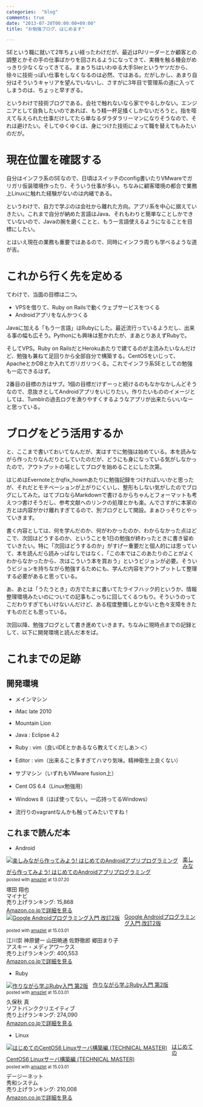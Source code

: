 ```yaml
---
categories:  "blog"
comments: true
date: "2013-07-20T00:00:00+09:00"
title: "お勉強ブログ、はじめます"

---
```


SEという職に就いて2年ちょい経ったわけだが、最近はPJリーダーとか顧客との調整とかその手の仕事ばかりを回されるようになってきて、実機を触る機会がめっきり少なくなってきてる。まぁうちはいわゆる大手SIerというヤツだから、徐々に技術っぽい仕事をしなくなるのは必然、ではある。だがしかし、あまり自分はそういうキャリアを望んでいないし、さすがに3年目で管理系の道に入ってしまうのは、ちょっと早すぎる。

というわけで技術ブログである。会社で触れないなら家でやるしかない。エンジニアとして自負したいのであれば、もう精一杯足掻くしかないだろうと。指を咥えて与えられた仕事だけしてたら単なるダラダラリーマンになりそうなので、それは避けたい。そしてゆくゆくは、身につけた技術によって職を替えてもみたいのだが。

# 現在位置を確認する

自分はインフラ系のSEなので、日頃はスイッチのconfig書いたりVMwareでガリガリ仮装環境作ったり、そういう仕事が多い。ちなみに顧客環境の都合で業務上Linuxに触れた経験がないのは内緒である。

というわけで、自力で学ぶのは会社から離れた方向。アプリ系を中心に据えていきたい。これまで自分が納めた言語はJava、それもわりと簡単なことしかできていないので、Javaの腕を磨くことと、もう一言語使えるようになることを目標にしたい。

とはいえ現在の業務も重要ではあるので、同時にインフラ周りも学べるような道が吉。

# これから行く先を定める

てわけで、当面の目標は二つ。


* VPSを借りて、Ruby on Railsで動くウェブサービスをつくる
* Androidアプリをなんかつくる



Javaに加える「もう一言語」はRubyにした。最近流行っているようだし、出来る事の幅も広そう。Pythonにも興味は惹かれたが、まあとりあえずRubyで。

そしてVPS。Ruby on RailsだとHerokuあたりで建てるのが主流みたいなんだけど、勉強も兼ねて足回りから全部自分で構築する。CentOSをいじって、ApacheとかDBとか入れてガリガリつくる。これでインフラ系SEとしての勉強も一応できるはず。

2番目の目標の方はサブ。1個の目標だけずーっと続けるのもなかなかしんどそうなので、息抜きとしてAndroidアプリをいじりたい。作りたいもののイメージとしては、Tumblrの過去ログを漁りやすくするようなアプリが出来たらいいなーと思っている。

# ブログをどう活用するか

と、ここまで書いておいてなんだが、実はすでに勉強は始めている。本を読みながら作ったりなんだりとしていたのだが、どうにも身になっている気がしなかったので、アウトプットの場としてブログを始めることにした次第。

はじめはEvernoteとかqfix_howmあたりに勉強記録をつければいいかと思ったが、それだとモチベーションが上がりにくいし、整形もしない気がしたのでブログにしてみた。はてブロならMarkdownで書けるからちゃんとフォーマットも考えつつ書けそうだし、参考文献へのリンクの処理とかも楽。んでさすがに本家の方とは内容がかけ離れすぎてるので、別ブログとして開設。まぁひっそりとやっていきます。

書く内容としては、何を学んだのか、何がわかったのか、わからなかった点はどこで、次回はどうするのか、ということを1日の勉強が終わったときに書き留めていきたい。特に「次回はどうするのか」がすげー重要だと個人的には思っていて、本を読んだら読みっぱなしではなく、「この本ではこのあたりのことがよくわからなかったから、次はこういう本を買おう」というビジョンが必要。そういうビジョンを持ちながら勉強するためにも、学んだ内容をアウトプットして整理する必要があると思っている。

あ、あとは「うたうとき」の方でたまに書いてたライフハック的というか、情報整理環境みたいのについての記事もこっちに回してくるつもり。そういうのってこだわりすぎてもいけないんだけど、ある程度整備しとかないと色々支障をきたすものだとも思っている。

次回以降、勉強ブログとして書き進めていきます。ちなみに現時点までの記録として、以下に開発環境と読んだ本をば。

# これまでの足跡

## 開発環境


* メインマシン


* iMac late 2010
* Mountain Lion
* Java : Eclipse 4.2
* Ruby : vim（良いIDEとかあるなら教えてくだしあ＞＜）
* Editor : vim（出来ること多すぎてハマり気味。精神衛生上良くない）


* サブマシン（いずれもVMware fusion上）


* Cent OS 6.4（Linux勉強用）
* Windows 8（ほぼ使ってない。一応持ってるWindows）
* 流行りのvagrantなんかも触ってみたいですね！





## これまで読んだ本


* Android



<div class="amazlet-box" style="margin-bottom:0px;"><div class="amazlet-image" style="float:left;margin:0px 12px 1px 0px;"><a href="http://www.amazon.co.jp/exec/obidos/ASIN/4839941009/diary081213-22/ref=nosim/" name="amazletlink" target="_blank"><img src="http://ecx.images-amazon.com/images/I/51KFio8rqSL._SL160_.jpg" alt="楽しみながら作ってみよう! はじめてのAndroidアプリプログラミング" style="border: none;" /></a></div><div class="amazlet-info" style="line-height:120%; margin-bottom: 10px"><div class="amazlet-name" style="margin-bottom:10px;line-height:120%"><a href="http://www.amazon.co.jp/exec/obidos/ASIN/4839941009/diary081213-22/ref=nosim/" name="amazletlink" target="_blank">楽しみながら作ってみよう! はじめてのAndroidアプリプログラミング</a><div class="amazlet-powered-date" style="font-size:80%;margin-top:5px;line-height:120%">posted with <a href="http://www.amazlet.com/" title="amazlet" target="_blank">amazlet</a> at 13.07.20</div></div><div class="amazlet-detail">塚田 翔也 <br />マイナビ <br />売り上げランキング: 15,868<br /></div><div class="amazlet-sub-info" style="float: left;"><div class="amazlet-link" style="margin-top: 5px"><a href="http://www.amazon.co.jp/exec/obidos/ASIN/4839941009/diary081213-22/ref=nosim/" name="amazletlink" target="_blank">Amazon.co.jpで詳細を見る</a></div></div></div><div class="amazlet-footer" style="clear: left"></div></div>

<div class="amazlet-box" style="margin-bottom:0px;"><div class="amazlet-image" style="float:left;margin:0px 12px 1px 0px;"><a href="http://www.amazon.co.jp/exec/obidos/ASIN/4048860682/diary081213-22/ref=nosim/" name="amazletlink" target="_blank"><img src="http://ecx.images-amazon.com/images/I/51pUNvCkwhL._SL160_.jpg" alt="Google Androidプログラミング入門 改訂2版" style="border: none;" /></a></div><div class="amazlet-info" style="line-height:120%; margin-bottom: 10px"><div class="amazlet-name" style="margin-bottom:10px;line-height:120%"><a href="http://www.amazon.co.jp/exec/obidos/ASIN/4048860682/diary081213-22/ref=nosim/" name="amazletlink" target="_blank">Google Androidプログラミング入門 改訂2版</a><div class="amazlet-powered-date" style="font-size:80%;margin-top:5px;line-height:120%">posted with <a href="http://www.amazlet.com/" title="amazlet" target="_blank">amazlet</a> at 15.03.01</div></div><div class="amazlet-detail">江川崇 神原健一 山田暁通 佐野徹郎 郷田まり子 <br />アスキー・メディアワークス <br />売り上げランキング: 400,553<br /></div><div class="amazlet-sub-info" style="float: left;"><div class="amazlet-link" style="margin-top: 5px"><a href="http://www.amazon.co.jp/exec/obidos/ASIN/4048860682/diary081213-22/ref=nosim/" name="amazletlink" target="_blank">Amazon.co.jpで詳細を見る</a></div></div></div><div class="amazlet-footer" style="clear: left"></div></div>

* Ruby

<div class="amazlet-box" style="margin-bottom:0px;"><div class="amazlet-image" style="float:left;margin:0px 12px 1px 0px;"><a href="http://www.amazon.co.jp/exec/obidos/ASIN/4797371277/diary081213-22/ref=nosim/" name="amazletlink" target="_blank"><img src="http://ecx.images-amazon.com/images/I/41VI40rlsIL._SL160_.jpg" alt="作りながら学ぶRuby入門 第2版" style="border: none;" /></a></div><div class="amazlet-info" style="line-height:120%; margin-bottom: 10px"><div class="amazlet-name" style="margin-bottom:10px;line-height:120%"><a href="http://www.amazon.co.jp/exec/obidos/ASIN/4797371277/diary081213-22/ref=nosim/" name="amazletlink" target="_blank">作りながら学ぶRuby入門 第2版</a><div class="amazlet-powered-date" style="font-size:80%;margin-top:5px;line-height:120%">posted with <a href="http://www.amazlet.com/" title="amazlet" target="_blank">amazlet</a> at 15.03.01</div></div><div class="amazlet-detail">久保秋 真 <br />ソフトバンククリエイティブ <br />売り上げランキング: 274,090<br /></div><div class="amazlet-sub-info" style="float: left;"><div class="amazlet-link" style="margin-top: 5px"><a href="http://www.amazon.co.jp/exec/obidos/ASIN/4797371277/diary081213-22/ref=nosim/" name="amazletlink" target="_blank">Amazon.co.jpで詳細を見る</a></div></div></div><div class="amazlet-footer" style="clear: left"></div></div>

* Linux

<div class="amazlet-box" style="margin-bottom:0px;"><div class="amazlet-image" style="float:left;margin:0px 12px 1px 0px;"><a href="http://www.amazon.co.jp/exec/obidos/ASIN/4798031275/diary081213-22/ref=nosim/" name="amazletlink" target="_blank"><img src="http://ecx.images-amazon.com/images/I/51VAhyp4eWL._SL160_.jpg" alt="はじめてのCentOS6 Linuxサーバ構築編 (TECHNICAL MASTER)" style="border: none;" /></a></div><div class="amazlet-info" style="line-height:120%; margin-bottom: 10px"><div class="amazlet-name" style="margin-bottom:10px;line-height:120%"><a href="http://www.amazon.co.jp/exec/obidos/ASIN/4798031275/diary081213-22/ref=nosim/" name="amazletlink" target="_blank">はじめてのCentOS6 Linuxサーバ構築編 (TECHNICAL MASTER)</a><div class="amazlet-powered-date" style="font-size:80%;margin-top:5px;line-height:120%">posted with <a href="http://www.amazlet.com/" title="amazlet" target="_blank">amazlet</a> at 15.03.01</div></div><div class="amazlet-detail">デージーネット <br />秀和システム <br />売り上げランキング: 210,008<br /></div><div class="amazlet-sub-info" style="float: left;"><div class="amazlet-link" style="margin-top: 5px"><a href="http://www.amazon.co.jp/exec/obidos/ASIN/4798031275/diary081213-22/ref=nosim/" name="amazletlink" target="_blank">Amazon.co.jpで詳細を見る</a></div></div></div><div class="amazlet-footer" style="clear: left"></div></div>


